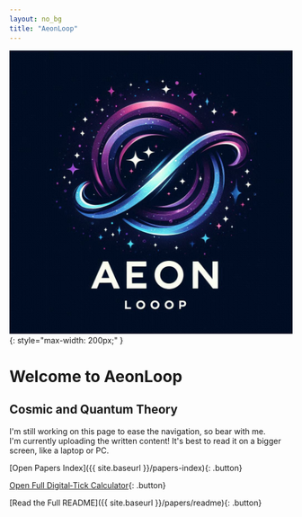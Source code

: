 ```yaml
---
layout: no_bg
title: "AeonLoop"
---
```

![AeonLoop Logo](Images/AeonLoop_Logo.jpg){: style="max-width: 200px;" }
# Welcome to AeonLoop

## Cosmic and Quantum Theory

I'm still working on this page to ease the navigation, so bear with me.  
I'm currently uploading the written content! It's best to read it on a bigger screen, like a laptop or PC.


[Open Papers Index]({{ site.baseurl }}/papers-index){: .button}



[Open Full Digital‑Tick Calculator](Calculator/){: .button}

[Read the Full README]({{ site.baseurl }}/papers/readme){: .button}


<div id="comments"></div>

<script src="https://utteranc.es/client.js"
        repo="CosmicReplicator/AeonLoop"
        issue-term="pathname"
        theme="github-light"
        crossorigin="anonymous"
        async>
</script>
